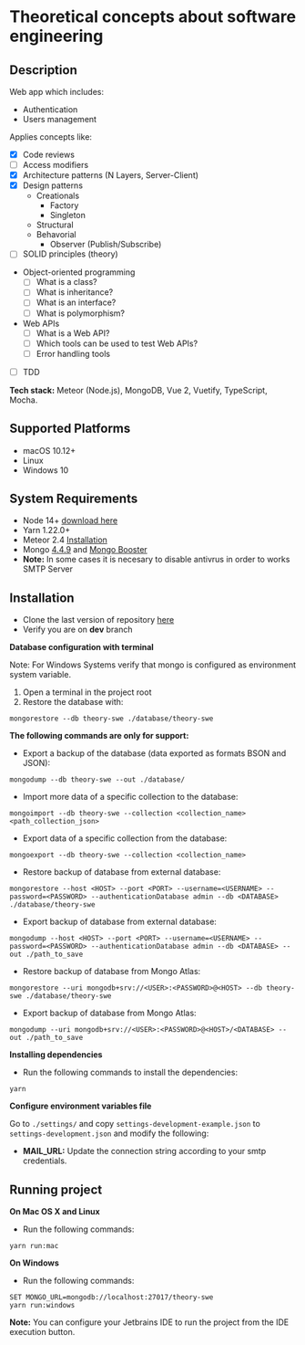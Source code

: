 # Theoretical concepts about software engineering

## Description

Web app which includes:
- Authentication
- Users management

Applies concepts like:

- [X] Code reviews
- [ ] Access modifiers
- [X] Architecture patterns (N Layers, Server-Client)
- [X] Design patterns
  - Creationals
    - Factory
    - Singleton
  - Structural
  - Behavorial
    - Observer (Publish/Subscribe)
- [ ] SOLID principles (theory)
- Object-oriented programming
  - [ ] What is a class?
  - [ ] What is inheritance?
  - [ ] What is an interface?
  - [ ] What is polymorphism?
- Web APIs
  - [ ] What is a Web API?
  - [ ] Which tools can be used to test Web APIs?
  - [ ] Error handling tools
- [ ] TDD

**Tech stack:** Meteor (Node.js), MongoDB, Vue 2, Vuetify, TypeScript, Mocha.

Supported Platforms
-------------------

- macOS 10.12+
- Linux
- Windows 10

System Requirements
-------------------

- Node 14+ [download here](https://nodejs.org/es/download/)
- Yarn 1.22.0+
- Meteor 2.4 [Installation](https://www.meteor.com/install)
- Mongo [4.4.9](https://www.mongodb.com/download-center/community) and [Mongo Booster](https://nosqlbooster.com/downloads) 
- **Note:** In some cases it is necesary to disable antivrus in order to works SMTP Server

## Installation

- Clone the last version of repository [here](https://github.com/diavrank/theory-swe.git)
- Verify you are on **dev** branch

**Database configuration with terminal**

Note: For Windows Systems verify that mongo is configured as environment system variable.

1. Open a terminal in the project root
2. Restore the database with:
```shell
mongorestore --db theory-swe ./database/theory-swe
```

**The following commands are only for support:**

- Export a backup of the database (data exported as formats BSON and JSON):
```shell
mongodump --db theory-swe --out ./database/
```

- Import more data of a specific collection to the database:
```shell
mongoimport --db theory-swe --collection <collection_name> <path_collection_json>
```

- Export data of a specific collection from the database:
```shell
mongoexport --db theory-swe --collection <collection_name>
```

- Restore backup of database from external database:
```shell
mongorestore --host <HOST> --port <PORT> --username=<USERNAME> --password=<PASSWORD> --authenticationDatabase admin --db <DATABASE> ./database/theory-swe
```

- Export backup of database from external database:
```shell
mongodump --host <HOST> --port <PORT> --username=<USERNAME> --password=<PASSWORD> --authenticationDatabase admin --db <DATABASE> --out ./path_to_save
```

- Restore backup of database from Mongo Atlas:
```shell
mongorestore --uri mongodb+srv://<USER>:<PASSWORD>@<HOST> --db theory-swe ./database/theory-swe
```

- Export backup of database from Mongo Atlas:
```shell
mongodump --uri mongodb+srv://<USER>:<PASSWORD>@<HOST>/<DATABASE> --out ./path_to_save
```

**Installing dependencies**

- Run the following commands to install the dependencies:
```shell
yarn
```

**Configure environment variables file**

Go to `./settings/` and copy `settings-development-example.json` to `settings-development.json` and modify the following:

- **MAIL_URL:** Update the connection string according to your smtp credentials.

Running project
---------------

**On Mac OS X and Linux**
- Run the following commands:
```shell
yarn run:mac
```

**On Windows**
- Run the following commands:
```shell
SET MONGO_URL=mongodb://localhost:27017/theory-swe
yarn run:windows
```


**Note:**
You can configure your Jetbrains IDE to run the project from the IDE execution button.

